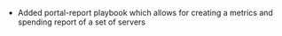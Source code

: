 - Added portal-report playbook which allows for creating a metrics and spending report of a set of servers